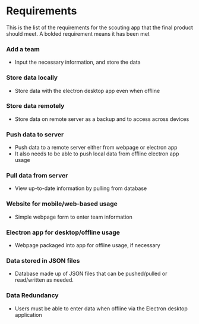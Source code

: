 <h1> Requirements </h1>
<p> This is the list of the requirements for the scouting app that the final product should meet. A bolded requirement means it has been met </p>

<h3> Add a team </h3>
<ul>
<li> Input the necessary information, and store the data </li>
</ul>

<h3> Store data locally </h3>
<ul>
<li> Store data with the electron desktop app even when offline </li>
</ul>

<h3> Store data remotely </h3>
<ul>
<li> Store data on remote server as a backup and to access across devices </li>
</ul>

<h3> Push data to server </h3>
<ul>
<li> Push data to a remote server either from webpage or electron app </li>
<li> It also needs to be able to push local data from offline electron app usage </li>
</ul>

<h3> Pull data from server </h3>
<ul>
<li> View up-to-date information by pulling from database </li>
</ul>

<h3> Website for mobile/web-based usage</h3>
<ul>
<li> Simple webpage form to enter team information </li>
</ul>

<h3> Electron app for desktop/offline usage </h3>
<ul>
<li> Webpage packaged into app for offline usage, if necessary </li>
</ul>

<h3> Data stored in JSON files </h3>
<ul>
<li> Database made up of JSON files that can be pushed/pulled or read/written as needed.
</ul>

<h3> Data Redundancy </h3>
<ul>
<li> Users must be able to enter data when offline via the Electron desktop application</li>
</ul>
